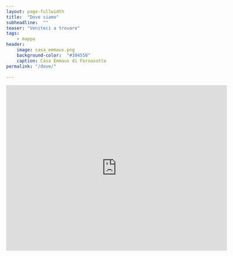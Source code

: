 ```yaml
---
layout: page-fullwidth
title:  "Dove siamo"
subheadline:  ""
teaser: "Veniteci a trovare"
tags:
    - mappa
header:
    image: casa_emmaus.png
    background-color:  "#304558"
    caption: Casa Emmaus di Fornasotto
permalink: "/dove/"
    
---
```

<iframe src="https://www.google.com/maps/embed?pb=!1m18!1m12!1m3!1d10542.929892697817!2d9.553249503523116!3d45.58127641490384!2m3!1f0!2f0!3f0!3m2!1i1024!2i768!4f13.1!3m3!1m2!1s0x47814d882138779d%3A0x16f6efdae639ec8a!2sCasa%20Emmaus!5e0!3m2!1sen!2sit!4v1693136856327!5m2!1sen!2sit" width="600" height="450" style="border:0;" allowfullscreen="" loading="lazy" referrerpolicy="no-referrer-when-downgrade"></iframe>

